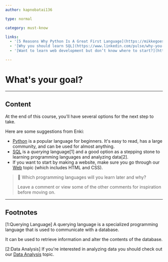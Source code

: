 ```yaml
---
author: kapnobatai136

type: normal

category: must-know

links:
  - '[5 Reasons Why Python Is A Great First Language](https://mikkegoes.com/5-reasons-why-python-is-a-great-first-programming-language/){article}'
  - '[Why you should learn SQL](https://www.linkedin.com/pulse/why-you-should-learn-sql-brewster-knowlton/){article}'
  - '[Want to learn web development but don’t know where to start?](https://www.freecodecamp.org/news/want-to-learn-web-development-but-dont-know-where-to-start-478ed62e0e55/){article}'

---
```


# What's your goal?

---
## Content

At the end of this course, you'll have several options for the next step to take.

Here are some suggestions from Enki:
- [Python](https://app.enki.com/skill/python) is a popular language for beginners. It's easy to read, has a large community, and can be used for almost anything.
- [SQL](https://app.enki.com/skill/sql) is a *querying* language[1] and a good option as a stepping stone to learning programming languages and analyzing data[2].
- If you want to start by making a website, make sure you go through our [Web](https://app.enki.com/skill/web) topic (which includes HTML and CSS).

> 💬 Which programming languages will you learn later and why?
> 
> Leave a comment or view some of the other comments for inspiration before moving on.

---
## Footnotes

[1:Querying Language]
A querying language is a specialized programming language that is used to communicate with a database. 

It can be used to retrieve information and alter the contents of the database. 

[2:Data Analysis]
If you're interested in analyzing data you should check out our [Data Analysis](https://app.enki.com/skill/data-analysis) topic.
